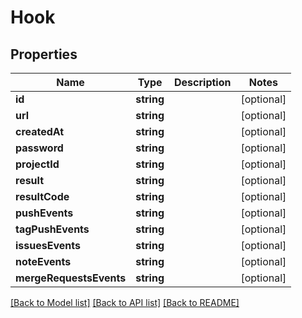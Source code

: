 # Hook

## Properties
Name | Type | Description | Notes
------------ | ------------- | ------------- | -------------
**id** | **string** |  | [optional] 
**url** | **string** |  | [optional] 
**createdAt** | **string** |  | [optional] 
**password** | **string** |  | [optional] 
**projectId** | **string** |  | [optional] 
**result** | **string** |  | [optional] 
**resultCode** | **string** |  | [optional] 
**pushEvents** | **string** |  | [optional] 
**tagPushEvents** | **string** |  | [optional] 
**issuesEvents** | **string** |  | [optional] 
**noteEvents** | **string** |  | [optional] 
**mergeRequestsEvents** | **string** |  | [optional] 

[[Back to Model list]](../../README.md#documentation-for-models) [[Back to API list]](../../README.md#documentation-for-api-endpoints) [[Back to README]](../../README.md)


